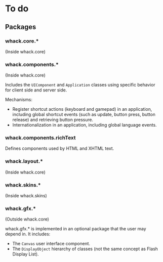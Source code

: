 # To do

## Packages

### whack.core.\*

(Inside whack.core)

### whack.components.\*

(Inside whack.core)

Includes the `UIComponent` and `Application` classes using specific behavior for client side and server side.

Mechanisms:

- Register shortcut actions (keyboard and gamepad) in an application, including global shortcut events (such as update, button press, button release) and retrieving button pressure.
- Internationalization in an application, including global language events.

### whack.components.richText

Defines components used by HTML and XHTML text.

### whack.layout.\*

(Inside whack.core)

### whack.skins.\*

(Inside whack.skins)

### whack.gfx.\*

(Outside whack.core)

whack.gfx.\* is implemented in an optional package that the user may depend in. It includes:

- The `Canvas` user interface component.
- The `DisplayObject` hierarchy of classes (not the same concept as Flash Display List).